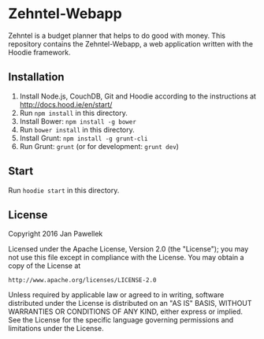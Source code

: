 # Zehntel-Webapp

Zehntel is a budget planner that helps to do good with money.
This repository contains the Zehntel-Webapp, a web application written with the Hoodie framework.

## Installation

1. Install Node.js, CouchDB, Git and Hoodie according to the instructions at http://docs.hood.ie/en/start/
2. Run `npm install` in this directory.
3. Install Bower: `npm install -g bower`
4. Run `bower install` in this directory.
5. Install Grunt: `npm install -g grunt-cli`
6. Run Grunt: `grunt` (or for development: `grunt dev`)

## Start

Run `hoodie start` in this directory.

## License

Copyright 2016 Jan Pawellek

Licensed under the Apache License, Version 2.0 (the "License");
you may not use this file except in compliance with the License.
You may obtain a copy of the License at

    http://www.apache.org/licenses/LICENSE-2.0

Unless required by applicable law or agreed to in writing, software
distributed under the License is distributed on an "AS IS" BASIS,
WITHOUT WARRANTIES OR CONDITIONS OF ANY KIND, either express or implied.
See the License for the specific language governing permissions and
limitations under the License.

